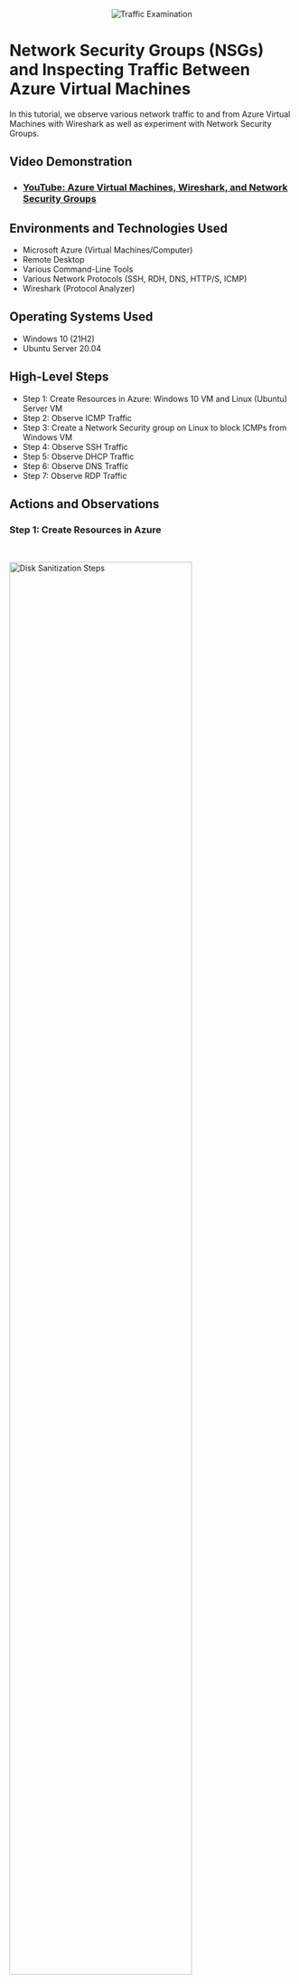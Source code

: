 <p align="center">
<img src="https://i.imgur.com/Ua7udoS.png" alt="Traffic Examination"/>
</p>

<h1>Network Security Groups (NSGs) and Inspecting Traffic Between Azure Virtual Machines</h1>
In this tutorial, we observe various network traffic to and from Azure Virtual Machines with Wireshark as well as experiment with Network Security Groups. <br />


<h2>Video Demonstration</h2>

- ### [YouTube: Azure Virtual Machines, Wireshark, and Network Security Groups](https://www.youtube.com)

<h2>Environments and Technologies Used</h2>

- Microsoft Azure (Virtual Machines/Computer)
- Remote Desktop
- Various Command-Line Tools
- Various Network Protocols (SSH, RDH, DNS, HTTP/S, ICMP)
- Wireshark (Protocol Analyzer)

<h2>Operating Systems Used </h2>

- Windows 10 (21H2)
- Ubuntu Server 20.04

<h2>High-Level Steps</h2>

- Step 1: Create Resources in Azure: Windows 10 VM and Linux (Ubuntu) Server VM
- Step 2: Observe ICMP Traffic  
- Step 3: Create a Network Security group on Linux to block ICMPs from Windows VM 
- Step 4: Observe SSH Traffic
- Step 5: Observe DHCP Traffic
- Step 6: Observe DNS Traffic
- Step 7: Observe RDP Traffic


<h2>Actions and Observations</h2>

<h3>Step 1: Create Resources in Azure</h3><br>

<p>
<img src="https://i.imgur.com/892yARI.png" height="80%" width="80%" alt="Disk Sanitization Steps"/>
</p><br>
<p>
In Azure, create two VMs, one will be Linux (Ubuntu) machine and the other will be Windows 10 machine. Place both VMs on the same VNET. 
</p>
<br />

<h3>Step 2: Observe ICMP Traffic</h3><br>

<p>
<img src="https://i.imgur.com/XeD4ExD.png" height="80%" width="80%" alt="Disk Sanitization Steps"/>
</p><br>
<p>

<p>
<img src="https://i.imgur.com/76a5lVr.png" height="80%" width="80%" alt="Disk Sanitization Steps"/>
</p><br>
<p>  
  
Use Remote Desktop to connect to Windows 10 VM1. In Windows 10 VM1, install and open Wireshark, which is a protocol analyzer that allows you to view all packets coming through the network (download Wireshark from Google.com). Then filter Wireshark to capture only ICMP traffic by typing "ICMP" in the search bar. ICMP is a network layer protocol that relays messages concerning network connection issues.  Next, open Powershell on Windows VM1 and ping Linux VM2's private IP address. Ping is a command tool that uses ICMP to check if another computer is reachable on the network. Once Linux VM2 is pinged, we will inspect the actual data being transmitted within the ICMP packets. Lastly, we will perpetually ping Linux VM2 from Windows VM1, using the "ping -t" command in Powershell.
</p>
<br />


<h3>Step 3: Create a Network Security group on Linux VM to block ICMPs from Windows VM</h3><br>
<p>
<img src="https://i.imgur.com/hdttlbo.png" height="80%" width="80%" alt="Disk Sanitization Steps"/>
</p><br>

<p>
<img src="https://i.imgur.com/ZLNGbUY.png" height="80%" width="80%" alt="Disk Sanitization Steps"/>
</p><br>

<p>
We will configure the firewall on Linux VM2 in Azure to deny inbound ICMP traffic from Windows VM1. Once this is done, Windows VM1 will stop receiving echo replies from Linux VM2. We will observe the result in Wireshark. To block ICMP traffic on Linux VM2, navigate to Network Security Group (NSG) in Azure. Select VM2 and edit the inbound security rule to deny ICMP. After observing the effects, we can re-enable ICMP traffic on Linux VM2 by going back to NSG in Azure and changing the inbound security rule to "allow." 
</p>
<br />


<h3>Step 4: Observe SSH Traffic</h3><br>
<p>
<img src="https://i.imgur.com/KMUXUhF.png" height="80%" width="80%" alt="Disk Sanitization Steps"/>
</p>
<p>
We will access Linux VM2 from Windows VM1 via SSH. SSH is used when remotely connecting from one computer to another and accesing the command line. We will also set  Windows VM 1 Wireshark filter to capture only SSH packets by typing "ssh labuser@10.0.0.5" (Linux VM2's private IP address) in the PowerShell command line. When this is done, we will observe  Wireshark capturing SSH packets.
</p>
<br />

<h3>Step 5: Observe DHCP Traffic</h3><br>
<p>
<img src="https://i.imgur.com/9pals8I.png" height="80%" width="80%" alt="Disk Sanitization Steps"/>
</p>
<p>
In Windows VM1, we will use Wireshark to filter for the Dynamic Host Configuration Protocol (DHCP), which operates on UDP ports 67 and 68, and is used to assign an IP address to the host machine when it first connects to the network. We will request a new IP address with the command, "ipconfig /renew." 
</p>
<br />d

<h3>Step 6: Observe DNS Traffic</h3><br>
<p>
<img src="https://i.imgur.com/GpMKstc.png" height="80%" width="80%" alt="Disk Sanitization Steps"/>
</p>
<p>
We will analyze Domain Name Server (DNS) traffic by filtering it on Wireshark. We will then initiate DNS traffic for Google by typing the command, "nslookup www.google.com." DNS uses nslookup to provide the IP address for a host when the human-readable domain name is entered. DNS uses both UDP and TCP port 53.
</p>
<br />

<h3>Step 7: Observe RDP Traffic</h3><br>
<p>
<img src="https://i.imgur.com/UJPaE1j.png" height="80%" width="80%" alt="Disk Sanitization Steps"/>
</p>
<p>
We will filter for Remote Desktop Protocol (RDP) traffic, which operates on TCP port 3389. RDP is used to remotely connect from one computer to another to gain remote desktop graphic user interface (GUI). We will filter for RDP using the port number, by typing "tcp.port==3389" in Wireshark.
</p>
<br />
